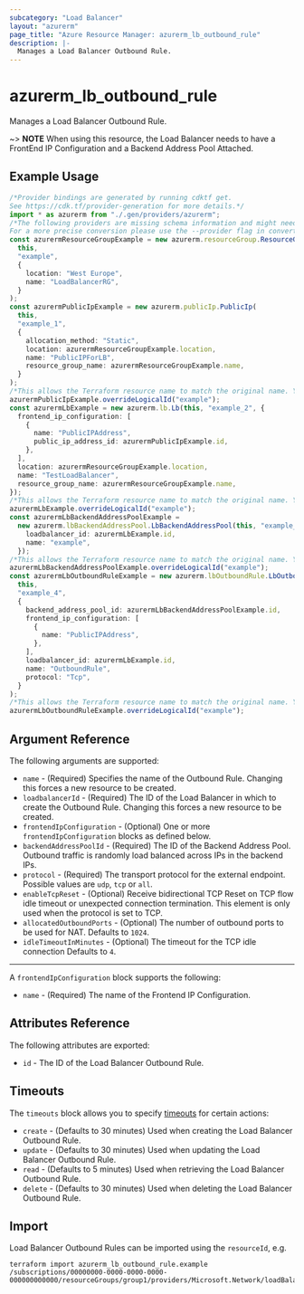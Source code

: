 ```yaml
---
subcategory: "Load Balancer"
layout: "azurerm"
page_title: "Azure Resource Manager: azurerm_lb_outbound_rule"
description: |-
  Manages a Load Balancer Outbound Rule.
---
```


# azurerm\_lb\_outbound\_rule

Manages a Load Balancer Outbound Rule.

\~> **NOTE** When using this resource, the Load Balancer needs to have a FrontEnd IP Configuration and a Backend Address Pool Attached.

## Example Usage

```typescript
/*Provider bindings are generated by running cdktf get.
See https://cdk.tf/provider-generation for more details.*/
import * as azurerm from "./.gen/providers/azurerm";
/*The following providers are missing schema information and might need manual adjustments to synthesize correctly: azurerm.
For a more precise conversion please use the --provider flag in convert.*/
const azurermResourceGroupExample = new azurerm.resourceGroup.ResourceGroup(
  this,
  "example",
  {
    location: "West Europe",
    name: "LoadBalancerRG",
  }
);
const azurermPublicIpExample = new azurerm.publicIp.PublicIp(
  this,
  "example_1",
  {
    allocation_method: "Static",
    location: azurermResourceGroupExample.location,
    name: "PublicIPForLB",
    resource_group_name: azurermResourceGroupExample.name,
  }
);
/*This allows the Terraform resource name to match the original name. You can remove the call if you don't need them to match.*/
azurermPublicIpExample.overrideLogicalId("example");
const azurermLbExample = new azurerm.lb.Lb(this, "example_2", {
  frontend_ip_configuration: [
    {
      name: "PublicIPAddress",
      public_ip_address_id: azurermPublicIpExample.id,
    },
  ],
  location: azurermResourceGroupExample.location,
  name: "TestLoadBalancer",
  resource_group_name: azurermResourceGroupExample.name,
});
/*This allows the Terraform resource name to match the original name. You can remove the call if you don't need them to match.*/
azurermLbExample.overrideLogicalId("example");
const azurermLbBackendAddressPoolExample =
  new azurerm.lbBackendAddressPool.LbBackendAddressPool(this, "example_3", {
    loadbalancer_id: azurermLbExample.id,
    name: "example",
  });
/*This allows the Terraform resource name to match the original name. You can remove the call if you don't need them to match.*/
azurermLbBackendAddressPoolExample.overrideLogicalId("example");
const azurermLbOutboundRuleExample = new azurerm.lbOutboundRule.LbOutboundRule(
  this,
  "example_4",
  {
    backend_address_pool_id: azurermLbBackendAddressPoolExample.id,
    frontend_ip_configuration: [
      {
        name: "PublicIPAddress",
      },
    ],
    loadbalancer_id: azurermLbExample.id,
    name: "OutboundRule",
    protocol: "Tcp",
  }
);
/*This allows the Terraform resource name to match the original name. You can remove the call if you don't need them to match.*/
azurermLbOutboundRuleExample.overrideLogicalId("example");

```

## Argument Reference

The following arguments are supported:

* `name` - (Required) Specifies the name of the Outbound Rule. Changing this forces a new resource to be created.
* `loadbalancerId` - (Required) The ID of the Load Balancer in which to create the Outbound Rule. Changing this forces a new resource to be created.
* `frontendIpConfiguration` - (Optional) One or more `frontendIpConfiguration` blocks as defined below.
* `backendAddressPoolId` - (Required) The ID of the Backend Address Pool. Outbound traffic is randomly load balanced across IPs in the backend IPs.
* `protocol` - (Required) The transport protocol for the external endpoint. Possible values are `udp`, `tcp` or `all`.
* `enableTcpReset` - (Optional) Receive bidirectional TCP Reset on TCP flow idle timeout or unexpected connection termination. This element is only used when the protocol is set to TCP.
* `allocatedOutboundPorts` - (Optional) The number of outbound ports to be used for NAT. Defaults to `1024`.
* `idleTimeoutInMinutes` - (Optional) The timeout for the TCP idle connection Defaults to `4`.

***

A `frontendIpConfiguration` block supports the following:

* `name` - (Required) The name of the Frontend IP Configuration.

## Attributes Reference

The following attributes are exported:

* `id` - The ID of the Load Balancer Outbound Rule.

## Timeouts

The `timeouts` block allows you to specify [timeouts](https://www.terraform.io/language/resources/syntax#operation-timeouts) for certain actions:

* `create` - (Defaults to 30 minutes) Used when creating the Load Balancer Outbound Rule.
* `update` - (Defaults to 30 minutes) Used when updating the Load Balancer Outbound Rule.
* `read` - (Defaults to 5 minutes) Used when retrieving the Load Balancer Outbound Rule.
* `delete` - (Defaults to 30 minutes) Used when deleting the Load Balancer Outbound Rule.

## Import

Load Balancer Outbound Rules can be imported using the `resourceId`, e.g.

```shell
terraform import azurerm_lb_outbound_rule.example /subscriptions/00000000-0000-0000-0000-000000000000/resourceGroups/group1/providers/Microsoft.Network/loadBalancers/lb1/outboundRules/rule1
```
